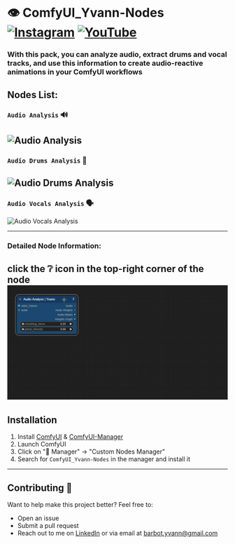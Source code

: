 # 👁️ ComfyUI_Yvann-Nodes  [![Instagram](https://img.shields.io/badge/yvann.mp4-white?style=for-the-badge&logo=instagram&logoColor=E4405F)](https://instagram.com/yvann.mp4) [![YouTube](https://img.shields.io/badge/yvann.mp4-white?style=for-the-badge&logo=youtube&logoColor=FF0000)](https://www.youtube.com/channel/yvann.mp4)




### **With this pack, you can analyze audio, extract drums and vocal tracks, and use this information to create audio-reactive animations in your ComfyUI workflows**


## Nodes List:

### `Audio Analysis` 🔊
![Audio Analysis](./assets/AudioAnalysis-Demo.gif)
---
### `Audio Drums Analysis` 🥁
![Audio Drums Analysis](./assets/AudioDrumsAnalysis-Demo.gif)
---
### `Audio Vocals Analysis` 🗣️
![Audio Vocals Analysis](./assets/AudioVocalsAnalysis-Demo.gif)

---
### Detailed Node Information:
**click the ❔ icon in the top-right corner of the node**
![Help PopUp](./assets/HelpPopUp-Demo.gif)
---

## Installation
1. Install [ComfyUI](https://github.com/comfyanonymous/ComfyUI) & [ComfyUI-Manager](https://github.com/ltdrdata/ComfyUI-Manager)
2. Launch ComfyUI
3. Click on "🧩 Manager" -> "Custom Nodes Manager"
4. Search for `ComfyUI_Yvann-Nodes` in the manager and install it

---

## Contributing 🙌  
Want to help make this project better? Feel free to:

- Open an issue
- Submit a pull request
- Reach out to me on [LinkedIn](https://www.linkedin.com/in/yvann-barbot/) or via email at [barbot.yvann@gmail.com](mailto:barbot.yvann@gmail.com)
